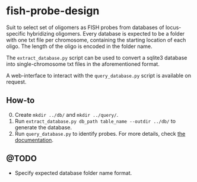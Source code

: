 fish-probe-design
===

Suit to select set of oligomers as FISH probes from databases of locus-specific hybridizing oligomers. Every database is expected to be a folder with one txt file per chromosome, containing the starting location of each oligo. The length of the oligo is encoded in the folder name.

The `extract_database.py` script can be used to convert a sqlite3 database into single-chromosome txt files in the aforementioned format.

A web-interface to interact with the `query_database.py` script is available on request.

## How-to

0. Create `mkdir ../db/` and `mkdir ../query/`.
1. Run `extract_database.py db_path table_name --outdir ../db/` to generate the database.
2. Run `query_database.py` to identify probes. For more details, check [the documentation](query_database.md).

## @TODO

* Specify expected database folder name format.
